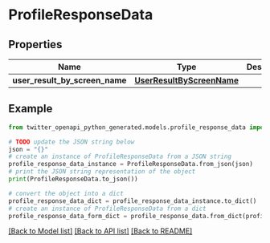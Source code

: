 # ProfileResponseData


## Properties

Name | Type | Description | Notes
------------ | ------------- | ------------- | -------------
**user_result_by_screen_name** | [**UserResultByScreenName**](UserResultByScreenName.md) |  | 

## Example

```python
from twitter_openapi_python_generated.models.profile_response_data import ProfileResponseData

# TODO update the JSON string below
json = "{}"
# create an instance of ProfileResponseData from a JSON string
profile_response_data_instance = ProfileResponseData.from_json(json)
# print the JSON string representation of the object
print(ProfileResponseData.to_json())

# convert the object into a dict
profile_response_data_dict = profile_response_data_instance.to_dict()
# create an instance of ProfileResponseData from a dict
profile_response_data_form_dict = profile_response_data.from_dict(profile_response_data_dict)
```
[[Back to Model list]](../README.md#documentation-for-models) [[Back to API list]](../README.md#documentation-for-api-endpoints) [[Back to README]](../README.md)


